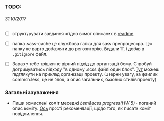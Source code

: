 ### TODO: 
###### *31.10/2017*
- [ ] структурувати завдання згідно вимог описаних в [readme](https://github.com/WebDevCourse2017/HTML-Codding/blob/master/readme.md)

- [ ] папка .sass-cache це службова папка для sass препроцесора. Цю папку не варто добавляти до репозиторію. Видали її, і добав в `.gitignore` файл.
- [ ] Зараз у тебе трішки не вірний підхід до організації бему. Спробуй дотримуватись підходу "в одному .scss файлі один блок". [Тут](https://github.com/WebDevCourse2017/HTML-Codding/tree/master/Mykhailo_Ivankiv/BEM) можеш підглянути на приклад організації проекту. (Зверни увагу, на файлик common.less, це не блок, а опис загальних, базових стилів проекту)  

### Загальні зауваження 
- Пиши осмислені коміт меседжі *bem&scss progress(HW 5)* - поганий опис коміту. [Ось](https://medium.com/@steveamaza/how-to-write-a-proper-git-commit-message-e028865e5791) прості рекомендації, щодо того, як писати коміт повідомлення. 

